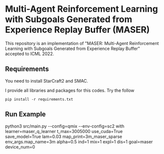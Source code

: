 # Multi-Agent Reinforcement Learning with Subgoals Generated from Experience Replay Buffer (MASER)
This repository is an implementation of "MASER: Multi-Agent Reinforcement Learning with Subgoals Generated from Experience Replay Buffer" accepted to ICML 2022.

## Requirements
You need to install StarCraft2 and SMAC.

I provide all libraries and packages for this codes. Try the follow
```
pip install -r requirements.txt
```


## Run Example 

python3 src/main.py --config=qmix --env-config=sc2 with learner=maser_q_learner t_max=3005000 use_cuda=True save_model=True lam=0.03 map_print=3m_maser_sparse env_args.map_name=3m alpha=0.5 ind=1 mix=1 expl=1 dis=1 goal=maser device_num=0
